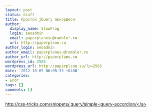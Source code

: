 ```yaml
---
layout: post
status: draft
title: Простой jQuery аккордеон
author:
  display_name: SlowProg
  login: seoadmin
  email: paperplanesu@rambler.ru
  url: http://paperplane.su
author_login: seoadmin
author_email: paperplanesu@rambler.ru
author_url: http://paperplane.su
wordpress_id: 2586
wordpress_url: http://paperplane.su/?p=2586
date: '2012-10-05 06:08:33 +0400'
categories:
- Блог
tags: []
comments: []
---
```

<p><a href="http:&#47;&#47;css-tricks.com&#47;snippets&#47;jquery&#47;simple-jquery-accordion&#47;">http:&#47;&#47;css-tricks.com&#47;snippets&#47;jquery&#47;simple-jquery-accordion&#47;<&#47;a></p>

